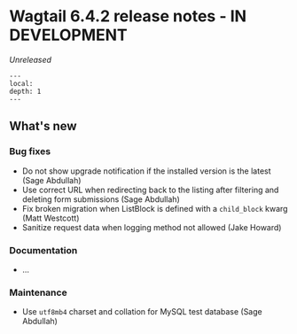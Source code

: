 # Wagtail 6.4.2 release notes - IN DEVELOPMENT

_Unreleased_

```{contents}
---
local:
depth: 1
---
```

## What's new

### Bug fixes

 * Do not show upgrade notification if the installed version is the latest (Sage Abdullah)
 * Use correct URL when redirecting back to the listing after filtering and deleting form submissions (Sage Abdullah)
 * Fix broken migration when ListBlock is defined with a `child_block` kwarg (Matt Westcott)
 * Sanitize request data when logging method not allowed (Jake Howard)

### Documentation

 * ...

### Maintenance

 * Use `utf8mb4` charset and collation for MySQL test database (Sage Abdullah)

